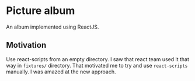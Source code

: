 # Picture album

An album implemented using ReactJS.

## Motivation

Use react-scripts from an empty directory. I saw that react team used it that
way in `fixtures/` directory. That motivated me to try and use `react-scripts`
manually. I was amazed at the new approach.

